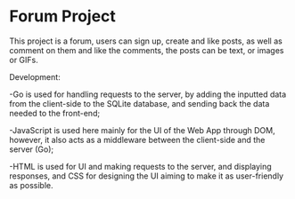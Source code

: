 # Forum Project

This project is a forum, users can sign up, create and like posts, as well as comment on them and like the comments, the posts can be text, or images or GIFs. 

Development:

-Go is used for handling requests to the server, by adding the inputted data from the client-side to the SQLite database, and sending back the data needed to the front-end;

-JavaScript is used here mainly for the UI of the Web App through DOM, however, it also acts as a middleware between the client-side and the server (Go);

-HTML is used for UI and making requests to the server, and displaying responses, and CSS for designing the UI aiming to make it as user-friendly as possible.
